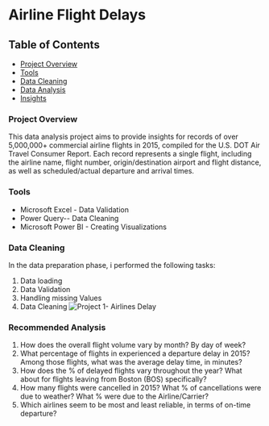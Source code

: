 # Airline Flight Delays

## Table of Contents

- [Project Overview](#project-overview)
- [Tools](#tools)
- [Data Cleaning](#data-cleaning)
- [Data Analysis](#data-analysis)
- [Insights](#insights)
### Project Overview

This data analysis project aims to provide insights for records of over 5,000,000+ commercial airline flights in 2015, compiled for the U.S. DOT
Air Travel Consumer Report. Each record represents a single flight, including the airline name, flight number, origin/destination airport and flight distance, as well as
scheduled/actual departure and arrival times.

### Tools 
- Microsoft Excel - Data Validation
- Power Query-- Data Cleaning
- Microsoft Power BI - Creating Visualizations

### Data Cleaning
In the data preparation phase, i performed the following tasks:
1. Data loading
2. Data Validation
3. Handling missing Values
4. Data Cleaning
![Project 1- Airlines Delay](https://github.com/Yakdam-Datanalyst/Airline-Flight-Delay/assets/150525531/35ef11cc-6325-4b56-8d79-c9e5393f75c8)
### Recommended Analysis
1. How does the overall flight volume vary by month? By day of week?
2. What percentage of flights in experienced a departure delay in 2015? Among those flights, what was the average delay time, in minutes?
3. How does the % of delayed flights vary throughout the year? What about for flights leaving from Boston (BOS) specifically?
4. How many flights were cancelled in 2015? What % of cancellations were due to weather? What % were due to the Airline/Carrier?
5. Which airlines seem to be most and least reliable, in terms of on-time departure?
